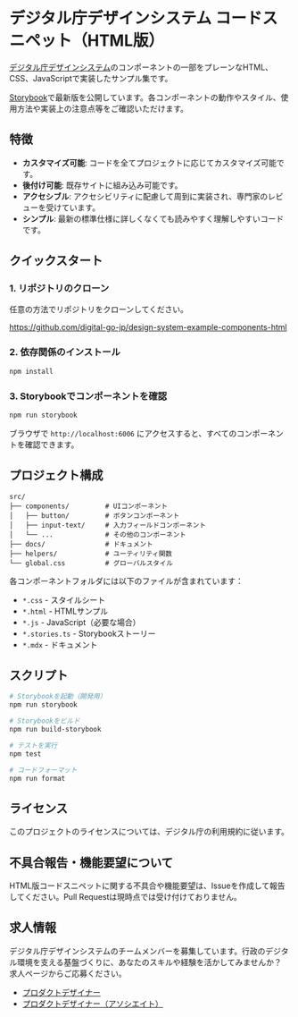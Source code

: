 # デジタル庁デザインシステム コードスニペット（HTML版）

[デジタル庁デザインシステム](https://design.digital.go.jp/)のコンポーネントの一部をプレーンなHTML、CSS、JavaScriptで実装したサンプル集です。

[Storybook](https://digital-go-jp.github.io/design-system-example-components-html/)で最新版を公開しています。各コンポーネントの動作やスタイル、使用方法や実装上の注意点等をご確認いただけます。

## 特徴

- **カスタマイズ可能**: コードを全てプロジェクトに応じてカスタマイズ可能です。
- **後付け可能**: 既存サイトに組み込み可能です。
- **アクセシブル**: アクセシビリティに配慮して周到に実装され、専門家のレビューを受けています。
- **シンプル**: 最新の標準仕様に詳しくなくても読みやすく理解しやすいコードです。

## クイックスタート

### 1. リポジトリのクローン

任意の方法でリポジトリをクローンしてください。

<https://github.com/digital-go-jp/design-system-example-components-html>

### 2. 依存関係のインストール

```bash
npm install
```

### 3. Storybookでコンポーネントを確認

```bash
npm run storybook
```

ブラウザで `http://localhost:6006` にアクセスすると、すべてのコンポーネントを確認できます。

## プロジェクト構成

```
src/
├── components/         # UIコンポーネント
│   ├── button/         # ボタンコンポーネント
│   ├── input-text/     # 入力フィールドコンポーネント
│   └── ...             # その他のコンポーネント
├── docs/               # ドキュメント
├── helpers/            # ユーティリティ関数
└── global.css          # グローバルスタイル
```

各コンポーネントフォルダには以下のファイルが含まれています：

- `*.css` - スタイルシート
- `*.html` - HTMLサンプル
- `*.js` - JavaScript（必要な場合）
- `*.stories.ts` - Storybookストーリー
- `*.mdx` - ドキュメント

## スクリプト

```bash
# Storybookを起動（開発用）
npm run storybook

# Storybookをビルド
npm run build-storybook

# テストを実行
npm test

# コードフォーマット
npm run format
```

## ライセンス

このプロジェクトのライセンスについては、デジタル庁の利用規約に従います。

## 不具合報告・機能要望について

HTML版コードスニペットに関する不具合や機能要望は、Issueを作成して報告してください。Pull Requestは現時点では受け付けておりません。

## 求人情報

デジタル庁デザインシステムのチームメンバーを募集しています。行政のデジタル環境を支える基盤づくりに、あなたのスキルや経験を活かしてみませんか？　求人ページからご応募ください。

- [プロダクトデザイナー](https://herp.careers/v1/digitalsaiyo/IjQ4ovK9BFPl)
- [プロダクトデザイナー（アソシエイト）](https://herp.careers/v1/digitalsaiyo/yzcCCZJ9UY-f)
